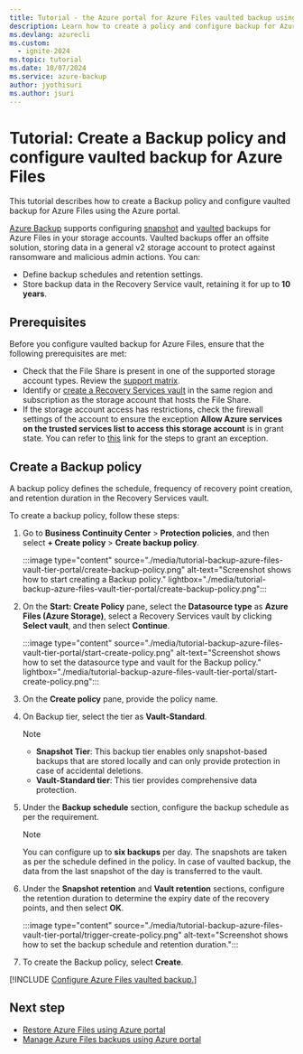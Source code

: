 ```yaml
---
title: Tutorial - the Azure portal for Azure Files vaulted backup using Azure Backup
description: Learn how to create a policy and configure backup for Azure Files to vault-tier with the Azure portal.
ms.devlang: azurecli
ms.custom:
  - ignite-2024
ms.topic: tutorial
ms.date: 10/07/2024
ms.service: azure-backup
author: jyothisuri
ms.author: jsuri
---
```


#  Tutorial: Create a Backup policy and configure vaulted backup for Azure Files

This tutorial describes how to create a Backup policy and configure vaulted backup for Azure Files using the Azure portal. 

[Azure Backup](backup-overview.md) supports configuring [snapshot](azure-file-share-backup-overview.md?tabs=snapshot) and [vaulted](azure-file-share-backup-overview.md?tabs=vault-standard) backups for Azure Files in your storage accounts. Vaulted backups offer an offsite solution, storing data in a general v2 storage account to protect against ransomware and malicious admin actions. You can:

- Define backup schedules and retention settings.
- Store backup data in the Recovery Service vault, retaining it for up to **10 years**.

## Prerequisites

Before you configure vaulted backup for Azure Files, ensure that the following prerequisites are met:

-  Check that the File Share is present in one of the supported storage account types. Review the [support matrix](azure-file-share-support-matrix.md).
- Identify or [create a Recovery Services vault](backup-create-recovery-services-vault.md#create-a-recovery-services-vault) in the same region and subscription as the storage account that hosts the File Share.
- If the storage account access has restrictions, check the firewall settings of the account to ensure the exception **Allow Azure services on the trusted services list to access this storage account** is in grant state. You can refer to [this](../storage/common/storage-network-security.md?tabs=azure-portal#manage-exceptions) link for the steps to grant an exception.

## Create a Backup policy

A backup policy defines the schedule, frequency of recovery point creation, and retention duration in the Recovery Services vault.

To create a backup policy, follow these steps:

1. Go to **Business Continuity Center** > **Protection policies**, and then select **+ Create policy** > **Create backup policy**.

   :::image type="content" source="./media/tutorial-backup-azure-files-vault-tier-portal/create-backup-policy.png" alt-text="Screenshot shows how to start creating a Backup policy." lightbox="./media/tutorial-backup-azure-files-vault-tier-portal/create-backup-policy.png":::
 
2. On the **Start: Create Policy** pane, select the **Datasource type** as **Azure Files (Azure Storage)**, select a Recovery Services vault by clicking **Select vault**, and then select **Continue**.

   :::image type="content" source="./media/tutorial-backup-azure-files-vault-tier-portal/start-create-policy.png" alt-text="Screenshot shows how to set the datasource type and vault for the Backup policy." lightbox="./media/tutorial-backup-azure-files-vault-tier-portal/start-create-policy.png":::

3. On the **Create policy** pane, provide the policy name.
4. On Backup tier, select the tier as **Vault-Standard**.

   >[!Note]
   >- **Snapshot Tier**: This backup tier enables only snapshot-based backups that are stored locally and can only provide protection in case of accidental deletions.
   >- **Vault-Standard tier**: This tier provides comprehensive data protection.

5. Under the **Backup schedule** section, configure the backup schedule as per the requirement.

   >[!Note]
   > You can configure up to **six backups** per day. The snapshots are taken as per the schedule defined in the policy. In case of vaulted backup, the data from the last snapshot of the day is transferred to the vault.
6. Under the **Snapshot retention** and **Vault retention** sections, configure the retention duration to determine the expiry date of the recovery points, and then select **OK**.

   :::image type="content" source="./media/tutorial-backup-azure-files-vault-tier-portal/trigger-create-policy.png" alt-text="Screenshot shows how to set the backup schedule and retention duration.":::
 
7. To create the Backup policy, select **Create**.  


[!INCLUDE [Configure Azure Files vaulted backup.](../../includes/configure-azure-files-vaulted-backup.md)]


## Next step

- [Restore Azure Files using Azure portal](restore-afs.md?tabs=full-share-recovery)
- [Manage Azure Files backups using Azure portal](manage-afs-backup.md)


 





